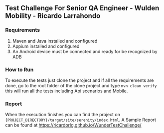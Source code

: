 ## Test Challenge For Senior QA Engineer - Wulden Mobility - Ricardo Larrahondo
### Requirements
1. Maven and Java installed and configured
2. Appium installed and configured
3. An Android device must be connected and ready for be recognized by ADB

### How to Run
To execute the tests just clone the project and if all the requirements are done, go to the root folder of the clone project and type `mvn clean verify` this will run all the tests including Api scenarios and Mobile.
### Report
When the execution finishes you can find the project on `{PROJECT_DIRECTORY}/target/site/serenity/index.html`.
A Sample Report can be found at https://ricardorlg.github.io/WunderTestChallenge/
